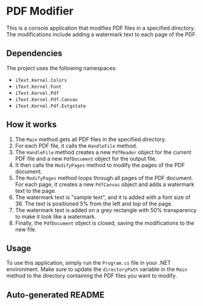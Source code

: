 # PDF Modifier

This is a console application that modifies PDF files in a specified directory. The modifications include adding a watermark text to each page of the PDF.

## Dependencies

The project uses the following namespaces:

- `iText.Kernel.Colors`
- `iText.Kernel.Font`
- `iText.Kernel.Pdf`
- `iText.Kernel.Pdf.Canvas`
- `iText.Kernel.Pdf.Extgstate`

## How it works

1. The `Main` method gets all PDF files in the specified directory.
2. For each PDF file, it calls the `HandleFile` method.
3. The `HandleFile` method creates a new `PdfReader` object for the current PDF file and a new `PdfDocument` object for the output file.
4. It then calls the `ModifyPages` method to modify the pages of the PDF document.
5. The `ModifyPages` method loops through all pages of the PDF document. For each page, it creates a new `PdfCanvas` object and adds a watermark text to the page.
6. The watermark text is "sample text", and it is added with a font size of 36. The text is positioned 5% from the left and top of the page.
7. The watermark text is added on a grey rectangle with 50% transparency to make it look like a watermark.
8. Finally, the `PdfDocument` object is closed, saving the modifications to the new file.

## Usage

To use this application, simply run the `Program.cs` file in your .NET environment. Make sure to update the `directoryPath` variable in the `Main` method to the directory containing the PDF files you want to modify.

## Auto-generated README
